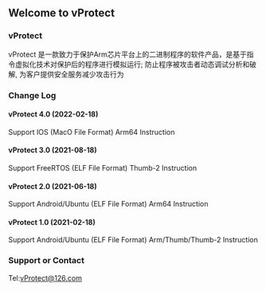 ## Welcome to vProtect

### vProtect
   vProtect 是一款致力于保护Arm芯片平台上的二进制程序的软件产品，是基于指令虚拟化技术对保护后的程序进行模拟运行;
防止程序被攻击者动态调试分析和破解, 为客户提供安全服务减少攻击行为
### Change Log

#### vProtect 4.0 (2022-02-18)
Support IOS (MacO File Format) Arm64 Instruction

#### vProtect 3.0 (2021-08-18)
Support FreeRTOS (ELF File Format) Thumb-2 Instruction

#### vProtect 2.0 (2021-06-18)
Support Android/Ubuntu (ELF File Format) Arm64 Instruction

#### vProtect 1.0 (2021-02-18)
Support Android/Ubuntu (ELF File Format) Arm/Thumb/Thumb-2 Instruction



### Support or Contact

Tel:vProtect@126.com

